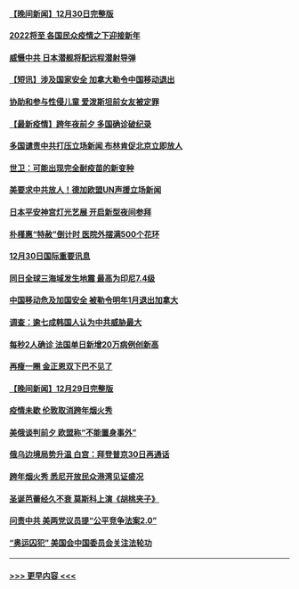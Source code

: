 #### [【晚间新闻】12月30日完整版](../pages/prog202/a103307967.md?t=12311150) 
#### [2022将至 各国民众疫情之下迎接新年](../pages/prog202/a103307787.md?t=12311150) 
#### [威慑中共 日本潜舰将配远程潜射导弹](../pages/prog202/a103307756.md?t=12311150) 
#### [【短讯】涉及国家安全 加拿大勒令中国移动退出](../pages/prog202/a103307497.md?t=12311150) 
#### [协助和参与性侵儿童 爱泼斯坦前女友被定罪](../pages/prog202/a103307555.md?t=12311150) 
#### [【最新疫情】跨年夜前夕 多国确诊破纪录](../pages/prog202/a103307514.md?t=12311150) 
#### [多国谴责中共打压立场新闻 布林肯促北京立即放人](../pages/prog202/a103307473.md?t=12311150) 
#### [世卫：可能出现完全耐疫苗的新变种](../pages/prog202/a103306914.md?t=12311150) 
#### [美要求中共放人！德加欧盟UN声援立场新闻](../pages/prog202/a103306865.md?t=12311150) 
#### [日本平安神宫灯光艺展 开启新型夜间参拜](../pages/prog202/a103306858.md?t=12311150) 
#### [朴槿惠“特赦”倒计时 医院外摆满500个花环](../pages/prog202/a103306880.md?t=12311150) 
#### [12月30日国际重要讯息](../pages/prog202/a103306852.md?t=12311150) 
#### [同日全球三海域发生地震 最高为印尼7.4级](../pages/prog202/a103306790.md?t=12311150) 
#### [中国移动危及加国安全 被勒令明年1月退出加拿大](../pages/prog202/a103306816.md?t=12311150) 
#### [调查：逾七成韩国人认为中共威胁最大](../pages/prog202/a103306785.md?t=12311150) 
#### [每秒2人确诊 法国单日新增20万病例创新高](../pages/prog202/a103306694.md?t=12311150) 
#### [再瘦一圈 金正恩双下巴不见了](../pages/prog202/a103306683.md?t=12311150) 
#### [【晚间新闻】12月29日完整版](../pages/prog202/a103306559.md?t=12311150) 
#### [疫情未歇 伦敦取消跨年烟火秀](../pages/prog202/a103306668.md?t=12311150) 
#### [美俄谈判前夕 欧盟称“不能置身事外”](../pages/prog202/a103306644.md?t=12311150) 
#### [俄乌边境局势升温 白宫：拜登普京30日再通话](../pages/prog202/a103306391.md?t=12311150) 
#### [跨年烟火秀 悉尼开放民众港湾见证盛况](../pages/prog202/a103306534.md?t=12311150) 
#### [圣诞芭蕾经久不衰 莫斯科上演《胡桃夹子》](../pages/prog202/a103306352.md?t=12311150) 
#### [问责中共 美两党议员提“公平竞争法案2.0”](../pages/prog202/a103306376.md?t=12311150) 
#### [“奥运囚犯” 美国会中国委员会关注法轮功](../pages/prog202/a103306335.md?t=12311150) 

----
#### [ >>> 更早内容 <<< ](../indexes/prog202-earlier.md)
